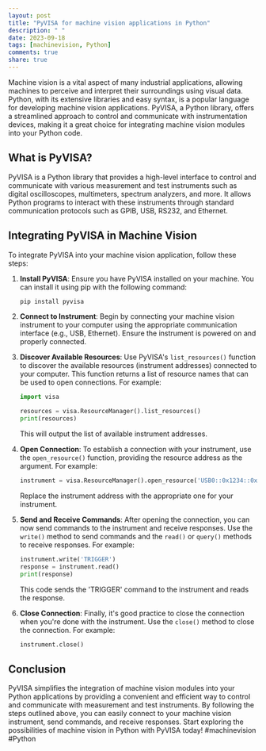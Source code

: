 ```yaml
---
layout: post
title: "PyVISA for machine vision applications in Python"
description: " "
date: 2023-09-18
tags: [machinevision, Python]
comments: true
share: true
---
```


Machine vision is a vital aspect of many industrial applications, allowing machines to perceive and interpret their surroundings using visual data. Python, with its extensive libraries and easy syntax, is a popular language for developing machine vision applications. PyVISA, a Python library, offers a streamlined approach to control and communicate with instrumentation devices, making it a great choice for integrating machine vision modules into your Python code.

## What is PyVISA?

PyVISA is a Python library that provides a high-level interface to control and communicate with various measurement and test instruments such as digital oscilloscopes, multimeters, spectrum analyzers, and more. It allows Python programs to interact with these instruments through standard communication protocols such as GPIB, USB, RS232, and Ethernet.

## Integrating PyVISA in Machine Vision

To integrate PyVISA into your machine vision application, follow these steps:

1. **Install PyVISA**: Ensure you have PyVISA installed on your machine. You can install it using pip with the following command:

   ```python
   pip install pyvisa
   ```

2. **Connect to Instrument**: Begin by connecting your machine vision instrument to your computer using the appropriate communication interface (e.g., USB, Ethernet). Ensure the instrument is powered on and properly connected.

3. **Discover Available Resources**: Use PyVISA's `list_resources()` function to discover the available resources (instrument addresses) connected to your computer. This function returns a list of resource names that can be used to open connections. For example:

   ```python
   import visa

   resources = visa.ResourceManager().list_resources()
   print(resources)
   ```

   This will output the list of available instrument addresses.

4. **Open Connection**: To establish a connection with your instrument, use the `open_resource()` function, providing the resource address as the argument. For example:

   ```python
   instrument = visa.ResourceManager().open_resource('USB0::0x1234::0xABCD::123456789::INSTR')
   ```

   Replace the instrument address with the appropriate one for your instrument.

5. **Send and Receive Commands**: After opening the connection, you can now send commands to the instrument and receive responses. Use the `write()` method to send commands and the `read()` or `query()` methods to receive responses. For example:

   ```python
   instrument.write('TRIGGER')
   response = instrument.read()
   print(response)
   ```

   This code sends the 'TRIGGER' command to the instrument and reads the response.

6. **Close Connection**: Finally, it's good practice to close the connection when you're done with the instrument. Use the `close()` method to close the connection. For example:

   ```python
   instrument.close()
   ```

## Conclusion

PyVISA simplifies the integration of machine vision modules into your Python applications by providing a convenient and efficient way to control and communicate with measurement and test instruments. By following the steps outlined above, you can easily connect to your machine vision instrument, send commands, and receive responses. Start exploring the possibilities of machine vision in Python with PyVISA today! #machinevision #Python